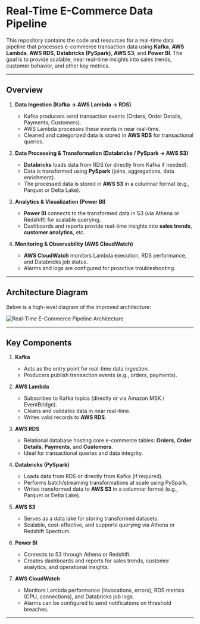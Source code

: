 # Real-Time E-Commerce Data Pipeline

This repository contains the code and resources for a real-time data pipeline that processes e-commerce transaction data using **Kafka**, **AWS Lambda**, **AWS RDS**, **Databricks (PySpark)**, **AWS S3**, and **Power BI**. The goal is to provide scalable, near real-time insights into sales trends, customer behavior, and other key metrics.

---

## Overview

1. **Data Ingestion (Kafka → AWS Lambda → RDS)**  
   - Kafka producers send transaction events (Orders, Order Details, Payments, Customers).  
   - AWS Lambda processes these events in near real-time.  
   - Cleaned and categorized data is stored in **AWS RDS** for transactional queries.

2. **Data Processing & Transformation (Databricks / PySpark → AWS S3)**  
   - **Databricks** loads data from RDS (or directly from Kafka if needed).  
   - Data is transformed using **PySpark** (joins, aggregations, data enrichment).  
   - The processed data is stored in **AWS S3** in a columnar format (e.g., Parquet or Delta Lake).

3. **Analytics & Visualization (Power BI)**  
   - **Power BI** connects to the transformed data in S3 (via Athena or Redshift) for scalable querying.  
   - Dashboards and reports provide real-time insights into **sales trends**, **customer analytics**, etc.

4. **Monitoring & Observability (AWS CloudWatch)**  
   - **AWS CloudWatch** monitors Lambda execution, RDS performance, and Databricks job status.  
   - Alarms and logs are configured for proactive troubleshooting.

---

## Architecture Diagram

Below is a high-level diagram of the improved architecture:

![Real-Time E-Commerce Pipeline Architecture](https://user-images.githubusercontent.com/images/architecture_diagram.png)

---

## Key Components

1. **Kafka**  
   - Acts as the entry point for real-time data ingestion.  
   - Producers publish transaction events (e.g., orders, payments).

2. **AWS Lambda**  
   - Subscribes to Kafka topics (directly or via Amazon MSK / EventBridge).  
   - Cleans and validates data in near real-time.  
   - Writes valid records to **AWS RDS**.

3. **AWS RDS**  
   - Relational database hosting core e-commerce tables: **Orders**, **Order Details**, **Payments**, and **Customers**.  
   - Ideal for transactional queries and data integrity.

4. **Databricks (PySpark)**  
   - Loads data from RDS or directly from Kafka (if required).  
   - Performs batch/streaming transformations at scale using PySpark.  
   - Writes transformed data to **AWS S3** in a columnar format (e.g., Parquet or Delta Lake).

5. **AWS S3**  
   - Serves as a data lake for storing transformed datasets.  
   - Scalable, cost-effective, and supports querying via Athena or Redshift Spectrum.

6. **Power BI**  
   - Connects to S3 through Athena or Redshift.  
   - Creates dashboards and reports for sales trends, customer analytics, and operational insights.

7. **AWS CloudWatch**  
   - Monitors Lambda performance (invocations, errors), RDS metrics (CPU, connections), and Databricks job logs.  
   - Alarms can be configured to send notifications on threshold breaches.

---
